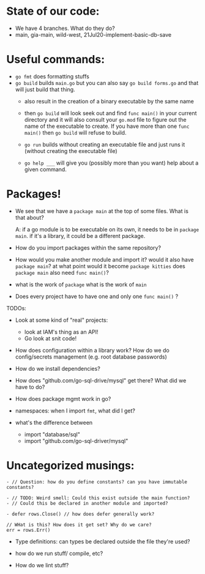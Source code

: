 # State of our code:

- We have 4 branches. What do they do?
- main, gia-main, wild-west, 21Jul20-implement-basic-db-save


# Useful commands:

- `go fmt` does formatting stuffs
- `go build` builds `main.go` but you can also say `go build forms.go` and that will just build that thing.
  - also result in the creation of a binary executable by the same name

  - then `go build` will look seek out and find `func main()` in your current
  directory and it will also consult your `go.mod` file to figure out the name
  of the executable to create. If you have more than one `func main()` then `go
  build` will refuse to build.
  
  - `go run` builds without creating an executable file and just runs it (without creating the executable file)
  - `go help ___` will give you (possibly more than you want) help about a given command.


# Packages!

- We see that we have a `package main` at the top of some files. What is that about?

  A: if a go module is to be executable on its own, it needs to be in `package main`. if it's a library, it could be a different package.

- How do you import packages within the same repository?

- How would you make another module and import it? would it also have `package main`? at what point would it become `package kitties` does `package main` also need `func main()`?

- what is the work of `package` what is the work of `main`

- Does every project have to have one and only one `func main()` ?


TODOs: 
- Look at some kind of "real" projects:
  - look at IAM's thing as an API!
  - Go look at snit code!
- How does configuration within a library work? How do we do config/secrets management (e.g. root database passwords)

- How do we install dependencies?
- How does "github.com/go-sql-drive/mysql" get there? What did we have to do?
- How does package mgmt work in go?
- namespaces: when I import `fmt`, what did I get?
- what's the difference between
  - import "database/sql"
  - import "github.com/go-sql-driver/mysql"

# Uncategorized musings:

	- // Question: how do you define constants? can you have immutable constants?

	- // TODO: Weird smell: Could this exist outside the main function?
	- // Could this be declared in another module and imported?

	- defer rows.Close() // how does defer generally work?

	// WHat is this? How does it get set? Why do we care?
	err = rows.Err()

  - Type definitions: can types be declared outside the file they're used?

- how do we run stuff/ compile, etc?

- How do we lint stuff?